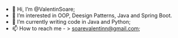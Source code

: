 - 👋 Hi, I’m @ValentinSoare;
- 👀 I’m interested in OOP, Deesign Patterns, Java and Spring Boot.
- 🌱 I’m currently writing code in Java and Python;
- 📫 How to reach me - > soarevalentinn@gmail.com;
